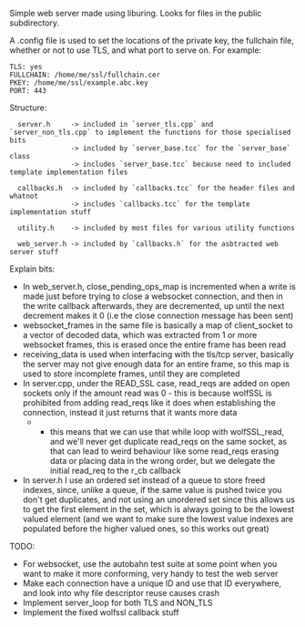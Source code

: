 Simple web server made using liburing.
Looks for files in the public subdirectory.

A .config file is used to set the locations of the private key, the fullchain file, whether or not to use TLS, and what port to serve on.
For example:
```
TLS: yes
FULLCHAIN: /home/me/ssl/fullchain.cer
PKEY: /home/me/ssl/example.abc.key
PORT: 443
```

Structure:
```
  server.h     -> included in `server_tls.cpp` and `server_non_tls.cpp` to implement the functions for those specialised bits
               -> included by `server_base.tcc` for the `server_base` class
               -> includes `server_base.tcc` because need to included template implementation files

  callbacks.h  -> included by `callbacks.tcc` for the header files and whatnot
               -> includes `callbacks.tcc` for the template implementation stuff

  utility.h    -> included by most files for various utility functions

  web_server.h -> included by `callbacks.h` for the asbtracted web server stuff
```


Explain bits:
 - In web_server.h, close_pending_ops_map is incremented when a write is made just before trying to close a websocket connection, and then in the write callback afterwards, they are decremented, up until the next decrement makes it 0 (i.e the close connection message has been sent)
 - websocket_frames in the same file is basically a map of client_socket to a vector of decoded data, which was extracted from 1 or more websocket frames, this is erased once the entire frame has been read
 - receiving_data is used when interfacing with the tls/tcp server, basically the server may not give enough data for an entire frame, so this map is used to store incomplete frames, until they are completed
 - In server.cpp, under the READ_SSL case, read_reqs are added on open sockets only if the amount read was 0 - this is because wolfSSL is prohibited from adding read_reqs like it does when establishing the connection, instead it just returns that it wants more data
   - - this means that we can use that while loop with wolfSSL_read, and we'll never get duplicate read_reqs on the same socket, as that can lead to weird behaviour like some read_reqs erasing data or placing data in the wrong order, but we delegate the initial read_req to the r_cb callback
 - In server.h I use an ordered set instead of a queue to store freed indexes, since, unlike a queue, if the same value is pushed twice you don't get duplicates, and not using an unordered set since this allows us to get the first element in the set, which is always going to be the lowest valued element (and we want to make sure the lowest value indexes are populated before the higher valued ones, so this works out great)

TODO:
 - For websocket, use the autobahn test suite at some point when you want to make it more conforming, very handy to test the web server
 - Make each connection have a unique ID and use that ID everywhere, and look into why file descriptor reuse causes crash
 - Implement server_loop for both TLS and NON_TLS
 - Implement the fixed wolfssl callback stuff
